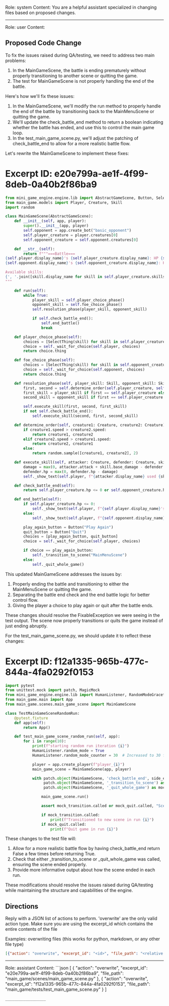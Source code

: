 Role: system
Content: You are a helpful assistant specialized in changing files based on proposed changes.
__________________
Role: user
Content: 
## Proposed Code Change
To fix the issues raised during QA/testing, we need to address two main problems:

1. In the MainGameScene, the battle is ending prematurely without properly transitioning to another scene or quitting the game.
2. The test for MainGameScene is not properly handling the end of the battle.

Here's how we'll fix these issues:

1. In the MainGameScene, we'll modify the run method to properly handle the end of the battle by transitioning back to the MainMenuScene or quitting the game.
2. We'll update the check_battle_end method to return a boolean indicating whether the battle has ended, and use this to control the main game loop.
3. In the test_main_game_scene.py, we'll adjust the patching of check_battle_end to allow for a more realistic battle flow.

Let's rewrite the MainGameScene to implement these fixes:

# Excerpt ID: e20e799a-ae1f-4f99-8deb-0a40b2f86ba9
```python main_game/scenes/main_game_scene.py
from mini_game_engine.engine.lib import AbstractGameScene, Button, SelectThing
from main_game.models import Player, Creature, Skill
import random

class MainGameScene(AbstractGameScene):
    def __init__(self, app, player):
        super().__init__(app, player)
        self.opponent = app.create_bot("basic_opponent")
        self.player_creature = player.creatures[0]
        self.opponent_creature = self.opponent.creatures[0]

    def __str__(self):
        return f"""===Battle===
{self.player.display_name}'s {self.player_creature.display_name}: HP {self.player_creature.hp}/{self.player_creature.max_hp}
{self.opponent.display_name}'s {self.opponent_creature.display_name}: HP {self.opponent_creature.hp}/{self.opponent_creature.max_hp}

Available skills:
{', '.join([skill.display_name for skill in self.player_creature.skills])}
"""

    def run(self):
        while True:
            player_skill = self.player_choice_phase()
            opponent_skill = self.foe_choice_phase()
            self.resolution_phase(player_skill, opponent_skill)

            if self.check_battle_end():
                self.end_battle()
                break

    def player_choice_phase(self):
        choices = [SelectThing(skill) for skill in self.player_creature.skills]
        choice = self._wait_for_choice(self.player, choices)
        return choice.thing

    def foe_choice_phase(self):
        choices = [SelectThing(skill) for skill in self.opponent_creature.skills]
        choice = self._wait_for_choice(self.opponent, choices)
        return choice.thing

    def resolution_phase(self, player_skill: Skill, opponent_skill: Skill):
        first, second = self.determine_order(self.player_creature, self.opponent_creature)
        first_skill = player_skill if first == self.player_creature else opponent_skill
        second_skill = opponent_skill if first == self.player_creature else player_skill

        self.execute_skill(first, second, first_skill)
        if not self.check_battle_end():
            self.execute_skill(second, first, second_skill)

    def determine_order(self, creature1: Creature, creature2: Creature):
        if creature1.speed > creature2.speed:
            return creature1, creature2
        elif creature2.speed > creature1.speed:
            return creature2, creature1
        else:
            return random.sample([creature1, creature2], 2)

    def execute_skill(self, attacker: Creature, defender: Creature, skill: Skill):
        damage = max(0, attacker.attack + skill.base_damage - defender.defense)
        defender.hp = max(0, defender.hp - damage)
        self._show_text(self.player, f"{attacker.display_name} used {skill.display_name} and dealt {damage} damage to {defender.display_name}!")

    def check_battle_end(self):
        return self.player_creature.hp <= 0 or self.opponent_creature.hp <= 0

    def end_battle(self):
        if self.player_creature.hp <= 0:
            self._show_text(self.player, f"{self.player.display_name}'s {self.player_creature.display_name} fainted. You lose!")
        else:
            self._show_text(self.player, f"{self.opponent.display_name}'s {self.opponent_creature.display_name} fainted. You win!")

        play_again_button = Button("Play Again")
        quit_button = Button("Quit")
        choices = [play_again_button, quit_button]
        choice = self._wait_for_choice(self.player, choices)

        if choice == play_again_button:
            self._transition_to_scene("MainMenuScene")
        else:
            self._quit_whole_game()
```

This updated MainGameScene addresses the issues by:

1. Properly ending the battle and transitioning to either the MainMenuScene or quitting the game.
2. Separating the battle end check and the end battle logic for better control flow.
3. Giving the player a choice to play again or quit after the battle ends.

These changes should resolve the FixableException we were seeing in the test output. The scene now properly transitions or quits the game instead of just ending abruptly.

For the test_main_game_scene.py, we should update it to reflect these changes:

# Excerpt ID: f12a1335-965b-477c-844a-4fa0292f0153
```python main_game/tests/test_main_game_scene.py
import pytest
from unittest.mock import patch, MagicMock
from mini_game_engine.engine.lib import HumanListener, RandomModeGracefulExit
from main_game.main import App
from main_game.scenes.main_game_scene import MainGameScene

class TestMainGameSceneRandomRun:
    @pytest.fixture
    def app(self):
        return App()

    def test_main_game_scene_random_run(self, app):
        for i in range(10):
            print(f"starting random run iteration {i}")
            HumanListener.random_mode = True
            HumanListener.random_mode_counter = 30  # Increased to 30 for more complex scene

            player = app.create_player(f"player_{i}")
            main_game_scene = MainGameScene(app, player)

            with patch.object(MainGameScene, 'check_battle_end', side_effect=[False, False, False, True]), \
                 patch.object(MainGameScene, '_transition_to_scene') as mock_transition, \
                 patch.object(MainGameScene, '_quit_whole_game') as mock_quit:

                main_game_scene.run()

                assert mock_transition.called or mock_quit.called, "Scene did not transition or quit as expected"

                if mock_transition.called:
                    print(f"Transitioned to new scene in run {i}")
                if mock_quit.called:
                    print(f"Quit game in run {i}")
```

These changes to the test file will:

1. Allow for a more realistic battle flow by having check_battle_end return False a few times before returning True.
2. Check that either _transition_to_scene or _quit_whole_game was called, ensuring the scene ended properly.
3. Provide more informative output about how the scene ended in each run.

These modifications should resolve the issues raised during QA/testing while maintaining the structure and capabilities of the engine.

## Directions
Reply with a JSON list of actions to perform. 'overwrite' are the only valid action type. 
Make sure you are using the excerpt_id which contains the entire contents of the file

Examples:
overwriting files (this works for python, markdown, or any other file type)
```json output_example1
[{"action": "overwrite", "excerpt_id": "<id>", "file_path": "<relative file path>"}]
```

__________________
Role: assistant
Content: ```json
[
    {
        "action": "overwrite",
        "excerpt_id": "e20e799a-ae1f-4f99-8deb-0a40b2f86ba9",
        "file_path": "main_game/scenes/main_game_scene.py"
    },
    {
        "action": "overwrite",
        "excerpt_id": "f12a1335-965b-477c-844a-4fa0292f0153",
        "file_path": "main_game/tests/test_main_game_scene.py"
    }
]
```
__________________
